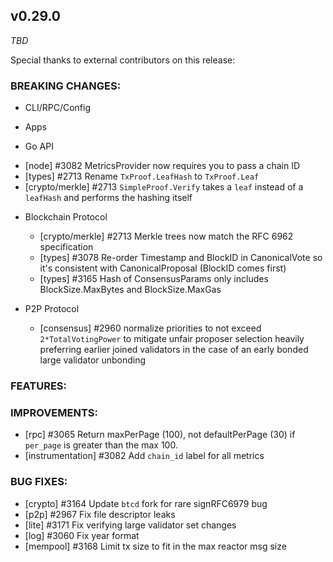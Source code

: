 ## v0.29.0

*TBD*

Special thanks to external contributors on this release:

### BREAKING CHANGES:

* CLI/RPC/Config

* Apps

* Go API
- [node] \#3082 MetricsProvider now requires you to pass a chain ID
- [types] \#2713 Rename `TxProof.LeafHash` to `TxProof.Leaf`
- [crypto/merkle] \#2713 `SimpleProof.Verify` takes a `leaf` instead of a
  `leafHash` and performs the hashing itself

* Blockchain Protocol
  * [crypto/merkle] \#2713 Merkle trees now match the RFC 6962 specification
  * [types] \#3078 Re-order Timestamp and BlockID in CanonicalVote so it's
    consistent with CanonicalProposal (BlockID comes
    first)
  * [types] \#3165 Hash of ConsensusParams only includes BlockSize.MaxBytes and
    BlockSize.MaxGas

* P2P Protocol
  - [consensus] \#2960 normalize priorities to not exceed `2*TotalVotingPower` to mitigate unfair proposer selection
    heavily preferring earlier joined validators in the case of an early bonded large validator unbonding

### FEATURES:

### IMPROVEMENTS:
- [rpc] \#3065 Return maxPerPage (100), not defaultPerPage (30) if `per_page` is greater than the max 100.
- [instrumentation] \#3082 Add `chain_id` label for all metrics

### BUG FIXES:
- [crypto] \#3164 Update `btcd` fork for rare signRFC6979 bug
- [p2p] \#2967 Fix file descriptor leaks
- [lite] \#3171 Fix verifying large validator set changes
- [log] \#3060 Fix year format
- [mempool] \#3168 Limit tx size to fit in the max reactor msg size
